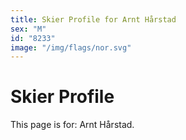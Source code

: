 ```yaml
---
title: Skier Profile for Arnt Hårstad
sex: "M"
id: "8233"
image: "/img/flags/nor.svg" 
---
```


# Skier Profile

This page is for: Arnt Hårstad.
    